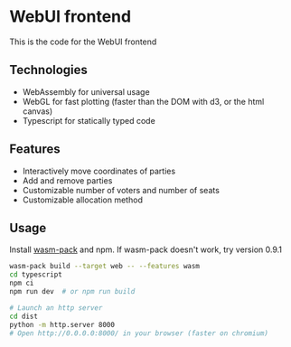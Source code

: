 # WebUI frontend

This is the code for the WebUI frontend

## Technologies
- WebAssembly for universal usage
- WebGL for fast plotting (faster than the DOM with d3, or the html canvas)
- Typescript for statically typed code

## Features
- Interactively move coordinates of parties
- Add and remove parties
- Customizable number of voters and number of seats
- Customizable allocation method

## Usage

Install [wasm-pack](https://github.com/rustwasm/wasm-pack/) and npm. If wasm-pack doesn't work, try version 0.9.1

```sh
wasm-pack build --target web -- --features wasm
cd typescript
npm ci
npm run dev  # or npm run build

# Launch an http server
cd dist
python -m http.server 8000
# Open http://0.0.0.0:8000/ in your browser (faster on chromium)
```

